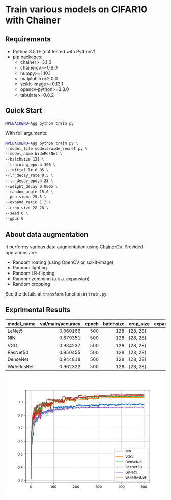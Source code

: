 # Train various models on CIFAR10 with Chainer

## Requirements

- Python 3.5.1+ (not tested with Python2)
- pip packages:
    - chainer>=3.1.0
    - chainercv>=0.8.0
    - numpy>=1.10.1
    - matplotlib>=2.0.0
    - scikit-image>=0.13.1
    - opencv-python>=3.3.0
    - tabulate>=0.8.2

## Quick Start

```bash
MPLBACKEND=Agg python train.py
```

With full arguments:

```bash
MPLBACKEND=Agg python train.py \
--model_file models/wide_resnet.py \
--model_name WideResNet \
--batchsize 128 \
--training_epoch 300 \
--initial_lr 0.05 \
--lr_decay_rate 0.5 \
--lr_decay_epoch 25 \
--weight_decay 0.0005 \
--random_angle 15.0 \
--pca_sigma 25.5 \
--expand_ratio 1.2 \
--crop_size 28 28 \
--seed 0 \
--gpus 0 
```

## About data augmentation

It performs various data augmentation using [ChainerCV](https://github.com/chainer/chainercv). Provided operations are:

- Random roating (using OpenCV or scikit-image)
- Random lighting
- Random LR-flipping
- Random zomming (a.k.a. expansion)
- Random cropping

See the details at `transform` function in `train.py`.

## Exprimental Results

| model_name   |   val/main/accuracy |   epoch |   batchsize | crop_size   |   expand_ratio |   pca_sigma |   random_angle |   weight_decay |   initial_lr |   lr_decay_rate |   lr_decay_epoch |
|:-------------|--------------------:|--------:|------------:|:------------|---------------:|------------:|---------------:|---------------:|-------------:|----------------:|-----------------:|
| LeNet5      |            0.860166 |     500 |         128 | [28, 28]    |            1.2 |        25.5 |             15 |         0.0005 |         0.01 |             0.5 |               50 |
| NIN          |            0.879351 |     500 |         128 | [28, 28]    |            1.2 |        25.5 |             15 |         0.0005 |         0.01 |             0.5 |              100 |
| VGG          |            0.934237 |     500 |         128 | [28, 28]    |            1.2 |        25.5 |             15 |         0.0005 |         0.05 |             0.5 |               50 |
| ResNet50     |            0.950455 |     500 |         128 | [28, 28]    |            1.2 |        25.5 |             15 |         0.0005 |         0.05 |             0.5 |               50 |
| DenseNet     |            0.944818 |     500 |         128 | [28, 28]    |            1.2 |        25.5 |             15 |         0.0005 |         0.05 |             0.5 |               50 |
| WideResNet   |            0.962322 |     500 |         128 | [28, 28]    |            1.2 |        25.5 |             15 |         0.0005 |         0.05 |             0.5 |               70 |

![](compare.png)